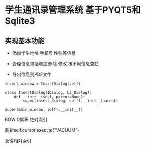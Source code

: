 # 学生通讯录管理系统 基于PYQT5和Sqlite3 

## 实现基本功能

- 添加学生地址 手机号 性别等信息

- 管理信息包括增加 删除 修改 按不同信息查找

- 导出信息到PDF文件



```
insert_window = InsertDialog(self)

class InsertDialog(QDialog, Ui_Dialog):
    def __init__(self, parent=None):
        super(insert_dialog, self).__init__(parent)
```

```
super(main_window, self).__init__()
```





ROWID累积 绝对索引 

刷新self.cursor.execute("VACUUM")

获得相对索引

 
